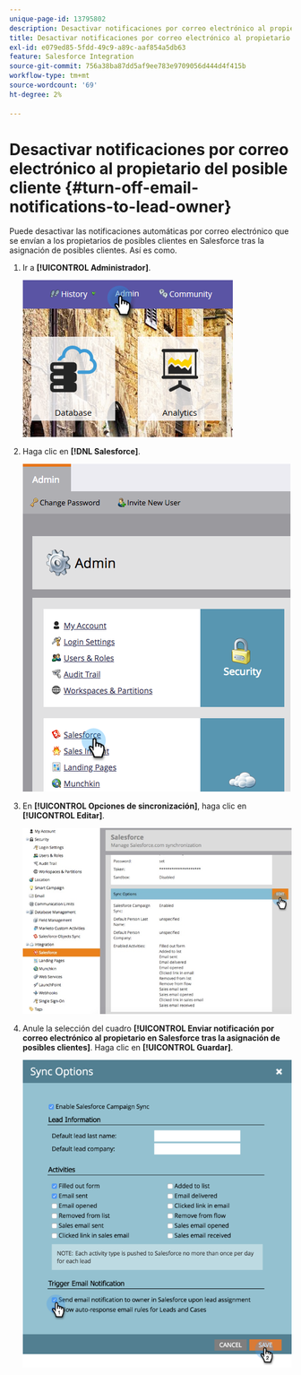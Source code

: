 ```yaml
---
unique-page-id: 13795802
description: Desactivar notificaciones por correo electrónico al propietario del posible cliente - Documentos de Marketo - Documentación del producto
title: Desactivar notificaciones por correo electrónico al propietario del posible cliente
exl-id: e079ed85-5fdd-49c9-a89c-aaf854a5db63
feature: Salesforce Integration
source-git-commit: 756a38ba87dd5af9ee783e9709056d444d4f415b
workflow-type: tm+mt
source-wordcount: '69'
ht-degree: 2%

---
```


# Desactivar notificaciones por correo electrónico al propietario del posible cliente {#turn-off-email-notifications-to-lead-owner}

Puede desactivar las notificaciones automáticas por correo electrónico que se envían a los propietarios de posibles clientes en Salesforce tras la asignación de posibles clientes. Así es como.

1. Ir a **[!UICONTROL Administrador]**.

   ![](assets/admin-1.png)

1. Haga clic en **[!DNL Salesforce]**.

   ![](assets/adminsalesforce.png)

1. En **[!UICONTROL Opciones de sincronización]**, haga clic en **[!UICONTROL Editar]**.

   ![](assets/salesforcesummary2.jpg)

1. Anule la selección del cuadro **[!UICONTROL Enviar notificación por correo electrónico al propietario en Salesforce tras la asignación de posibles clientes]**. Haga clic en **[!UICONTROL Guardar]**.

   ![](assets/new-screen.png)

